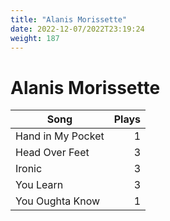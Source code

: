 ```yaml
---
title: "Alanis Morissette"
date: 2022-12-07/2022T23:19:24
weight: 187
---
```


# Alanis Morissette

 Song | Plays 
----- | -----:
Hand in My Pocket | 1
Head Over Feet | 3
Ironic | 3
You Learn | 3
You Oughta Know | 1
